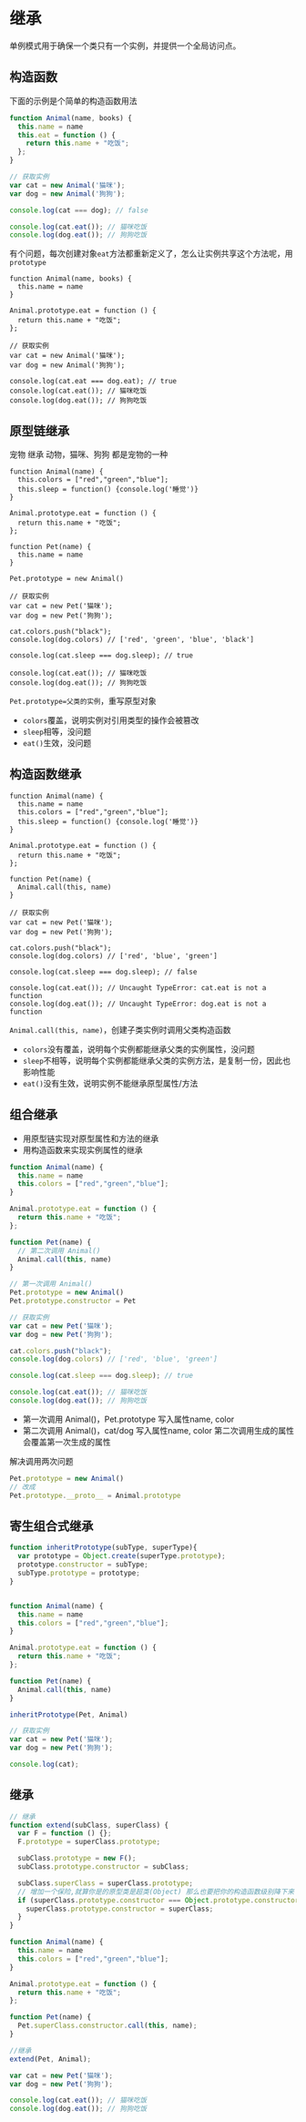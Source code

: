 # 继承

单例模式用于确保一个类只有一个实例，并提供一个全局访问点。

## 构造函数

下面的示例是个简单的构造函数用法
```js
function Animal(name, books) {
  this.name = name
  this.eat = function () {
    return this.name + "吃饭";
  };
}

// 获取实例
var cat = new Animal('猫咪');
var dog = new Animal('狗狗');

console.log(cat === dog); // false

console.log(cat.eat()); // 猫咪吃饭
console.log(dog.eat()); // 狗狗吃饭
```
有个问题，每次创建对象`eat`方法都重新定义了，怎么让实例共享这个方法呢，用`prototype`

```ts{5-7}
function Animal(name, books) {
  this.name = name
}

Animal.prototype.eat = function () {
  return this.name + "吃饭";
};

// 获取实例
var cat = new Animal('猫咪');
var dog = new Animal('狗狗');

console.log(cat.eat === dog.eat); // true
console.log(cat.eat()); // 猫咪吃饭
console.log(dog.eat()); // 狗狗吃饭
```

## 原型链继承
宠物 继承 动物，猫咪、狗狗 都是宠物的一种
```ts{14}
function Animal(name) {
  this.colors = ["red","green","blue"];
  this.sleep = function() {console.log('睡觉')}
}

Animal.prototype.eat = function () {
  return this.name + "吃饭";
};

function Pet(name) {
  this.name = name
}

Pet.prototype = new Animal()

// 获取实例
var cat = new Pet('猫咪');
var dog = new Pet('狗狗');

cat.colors.push("black");
console.log(dog.colors) // ['red', 'green', 'blue', 'black']

console.log(cat.sleep === dog.sleep); // true

console.log(cat.eat()); // 猫咪吃饭
console.log(dog.eat()); // 狗狗吃饭
```
`Pet.prototype=父类的实例`，重写原型对象
- `colors`覆盖，说明实例对引用类型的操作会被篡改
- `sleep`相等，没问题
- `eat()`生效，没问题
  
## 构造函数继承

```ts{12}
function Animal(name) {
  this.name = name
  this.colors = ["red","green","blue"];
  this.sleep = function() {console.log('睡觉')}
}

Animal.prototype.eat = function () {
  return this.name + "吃饭";
};

function Pet(name) {
  Animal.call(this, name)
}

// 获取实例
var cat = new Pet('猫咪');
var dog = new Pet('狗狗');

cat.colors.push("black");
console.log(dog.colors) // ['red', 'blue', 'green']

console.log(cat.sleep === dog.sleep); // false

console.log(cat.eat()); // Uncaught TypeError: cat.eat is not a function
console.log(dog.eat()); // Uncaught TypeError: dog.eat is not a function

```
`Animal.call(this, name)`，创建子类实例时调用父类构造函数
- `colors`没有覆盖，说明每个实例都能继承父类的实例属性，没问题
- `sleep`不相等，说明每个实例都能继承父类的实例方法，是复制一份，因此也影响性能
- `eat()`没有生效，说明实例不能继承原型属性/方法

## 组合继承
- 用原型链实现对原型属性和方法的继承
- 用构造函数来实现实例属性的继承
  
```ts
function Animal(name) {
  this.name = name
  this.colors = ["red","green","blue"];
}

Animal.prototype.eat = function () {
  return this.name + "吃饭";
};

function Pet(name) {
  // 第二次调用 Animal()
  Animal.call(this, name)
}

// 第一次调用 Animal()
Pet.prototype = new Animal()
Pet.prototype.constructor = Pet

// 获取实例
var cat = new Pet('猫咪');
var dog = new Pet('狗狗');

cat.colors.push("black");
console.log(dog.colors) // ['red', 'blue', 'green']

console.log(cat.sleep === dog.sleep); // true

console.log(cat.eat()); // 猫咪吃饭
console.log(dog.eat()); // 狗狗吃饭
```
- 第一次调用 Animal()，Pet.prototype 写入属性name, color
- 第二次调用 Animal()，cat/dog 写入属性name, color
  第二次调用生成的属性会覆盖第一次生成的属性

解决调用两次问题
```ts
Pet.prototype = new Animal()
// 改成
Pet.prototype.__proto__ = Animal.prototype
```

## 寄生组合式继承
```ts
function inheritPrototype(subType, superType){
  var prototype = Object.create(superType.prototype);
  prototype.constructor = subType;
  subType.prototype = prototype;
}


function Animal(name) {
  this.name = name
  this.colors = ["red","green","blue"];
}

Animal.prototype.eat = function () {
  return this.name + "吃饭";
};

function Pet(name) {
  Animal.call(this, name)
}

inheritPrototype(Pet, Animal)

// 获取实例
var cat = new Pet('猫咪');
var dog = new Pet('狗狗');

console.log(cat);
```

## 继承
```ts
// 继承
function extend(subClass, superClass) {
  var F = function () {};
  F.prototype = superClass.prototype;

  subClass.prototype = new F();
  subClass.prototype.constructor = subClass;

  subClass.superClass = superClass.prototype;
  // 增加一个保险,就算你是的原型类是超类(Object) 那么也要把你的构造函数级别降下来
  if (superClass.prototype.constructor === Object.prototype.constructor) {
    superClass.prototype.constructor = superClass;
  }
}

function Animal(name) {
  this.name = name
  this.colors = ["red","green","blue"];
}

Animal.prototype.eat = function () {
  return this.name + "吃饭";
};

function Pet(name) {
  Pet.superClass.constructor.call(this, name);
}

//继承
extend(Pet, Animal);

var cat = new Pet('猫咪');
var dog = new Pet('狗狗');

console.log(cat.eat()); // 猫咪吃饭
console.log(dog.eat()); // 狗狗吃饭
```